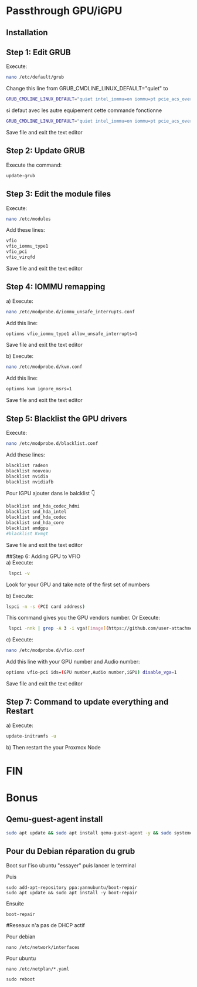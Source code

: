 # Passthrough GPU/iGPU 

## Installation

## Step 1: Edit GRUB  
  Execute: 
```bash
nano /etc/default/grub
```
  Change this line from 
GRUB_CMDLINE_LINUX_DEFAULT="quiet"
     to 
 ```bash
 GRUB_CMDLINE_LINUX_DEFAULT="quiet intel_iommu=on iommu=pt pcie_acs_override=downstream,multifunction nofb nomodeset video=vesafb:off,efifb:off"
 ```
si defaut avec les autre equipement cette commande fonctionne
```bash
GRUB_CMDLINE_LINUX_DEFAULT="quiet intel_iommu=on iommu=pt pcie_acs_override=downstream,multifunction"
```
  Save file and exit the text editor  
   
## Step 2: Update GRUB  
  Execute the command: 
```bash
update-grub 
```

## Step 3: Edit the module files   
  Execute:  
```bash
nano /etc/modules
```

   Add these lines: 
```bash
vfio
vfio_iommu_type1
vfio_pci
vfio_virqfd
```
  Save file and exit the text editor  
   
## Step 4: IOMMU remapping  
 a) Execute: 
```bash
nano /etc/modprobe.d/iommu_unsafe_interrupts.conf 
```
   Add this line: 
```bash
options vfio_iommu_type1 allow_unsafe_interrupts=1
```
  Save file and exit the text editor  
 
 b) Execute: 
```bash
nano /etc/modprobe.d/kvm.conf 
```
   Add this line:  
```bash
options kvm ignore_msrs=1
```  
Save file and exit the text editor  
   
## Step 5: Blacklist the GPU drivers  
  Execute: 
```bash
nano /etc/modprobe.d/blacklist.conf
```
  Add these lines: 
```bash
blacklist radeon
blacklist nouveau
blacklist nvidia
blacklist nvidiafb
```

Pour IGPU  ajouter dans le balcklist 👇
```bash
blacklist snd_hda_codec_hdmi
blacklist snd_hda_intel
blacklist snd_hda_codec
blacklist snd_hda_core
blacklist amdgpu
#blacklist Kvmgt
```

  Save file and exit the text editor  
   
##Step 6: Adding GPU to VFIO  
 a) Execute: 
```bash
 lspci -v 
```
   Look for your GPU and take note of the first set of numbers 

 b) Execute: 
```bash
lspci -n -s (PCI card address)
``` 
   This command gives you the GPU vendors number.
Or 
Execute: 
```bash
 lspci -nnk | grep -A 3 -i vga![image](https://github.com/user-attachments/assets/3d0c239c-a3fd-491e-bbd1-219efcd88eb9)
```

 c) Execute: 
```bash
nano /etc/modprobe.d/vfio.conf 
```
   Add this line with your GPU number and Audio number: 
```bash
options vfio-pci ids=(GPU number,Audio number,iGPU) disable_vga=1
```
  
  Save file and exit the text editor  
   
## Step 7: Command to update everything and Restart  
 a) Execute: 
```bash
update-initramfs -u 
```
 b) Then restart the your Proxmox Node

# FIN


# Bonus 

## Qemu-guest-agent install

```bash
sudo apt update && sudo apt install qemu-guest-agent -y && sudo systemctl enable qemu-guest-agent && sudo systemctl start qemu-guest-agent
```


## Pour du Debian réparation du grub 

Boot sur l'iso ubuntu "essayer" puis lancer le terminal

Puis 
```
sudo add-apt-repository ppa:yannubuntu/boot-repair
sudo apt update && sudo apt install -y boot-repair
```

Ensuite 
```
boot-repair
```

#Reseaux n'a pas de DHCP actif 

Pour debian
```
nano /etc/network/interfaces
```

Pour ubuntu 
```
nano /etc/netplan/*.yaml
```
```
sudo reboot
```



